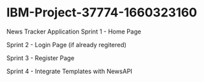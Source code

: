# IBM-Project-37774-1660323160
News Tracker Application
Sprint 1 - Home Page

Sprint 2 - Login Page (if already regitered)

Sprint 3 - Register Page

Sprint 4 - Integrate Templates with NewsAPI

